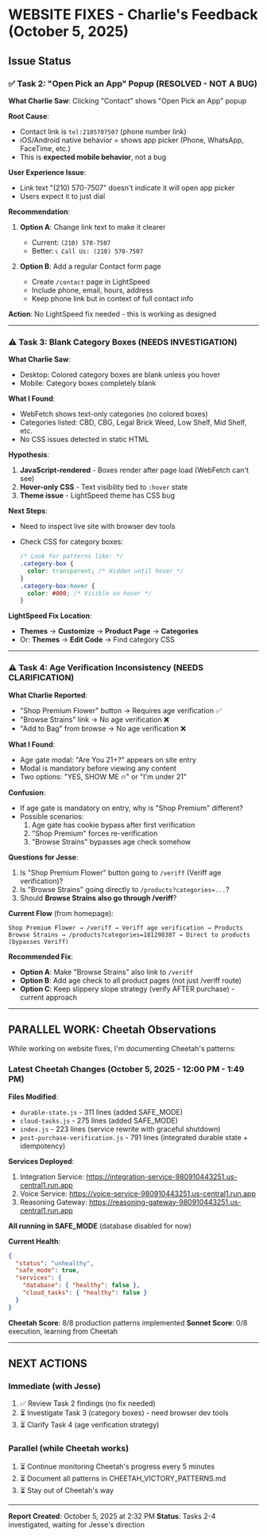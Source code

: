 # WEBSITE FIXES - Charlie's Feedback (October 5, 2025)

## Issue Status

### ✅ Task 2: "Open Pick an App" Popup (RESOLVED - NOT A BUG)

**What Charlie Saw**: Clicking "Contact" shows "Open Pick an App" popup

**Root Cause**:

- Contact link is `tel:2105707507` (phone number link)
- iOS/Android native behavior = shows app picker (Phone, WhatsApp, FaceTime, etc.)
- This is **expected mobile behavior**, not a bug

**User Experience Issue**:

- Link text "(210) 570-7507" doesn't indicate it will open app picker
- Users expect it to just dial

**Recommendation**:

1. **Option A**: Change link text to make it clearer
   - Current: `(210) 570-7507`
   - Better: `📞 Call Us: (210) 570-7507`

2. **Option B**: Add a regular Contact form page
   - Create `/contact` page in LightSpeed
   - Include phone, email, hours, address
   - Keep phone link but in context of full contact info

**Action**: No LightSpeed fix needed - this is working as designed

---

### ⚠️ Task 3: Blank Category Boxes (NEEDS INVESTIGATION)

**What Charlie Saw**:

- Desktop: Colored category boxes are blank unless you hover
- Mobile: Category boxes completely blank

**What I Found**:

- WebFetch shows text-only categories (no colored boxes)
- Categories listed: CBD, CBG, Legal Brick Weed, Low Shelf, Mid Shelf, etc.
- No CSS issues detected in static HTML

**Hypothesis**:

1. **JavaScript-rendered** - Boxes render after page load (WebFetch can't see)
2. **Hover-only CSS** - Text visibility tied to `:hover` state
3. **Theme issue** - LightSpeed theme has CSS bug

**Next Steps**:

- Need to inspect live site with browser dev tools
- Check CSS for category boxes:

  ```css
  /* Look for patterns like: */
  .category-box {
    color: transparent; /* Hidden until hover */
  }
  .category-box:hover {
    color: #000; /* Visible on hover */
  }
  ```

**LightSpeed Fix Location**:

- **Themes** → **Customize** → **Product Page** → **Categories**
- Or: **Themes** → **Edit Code** → Find category CSS

---

### ⚠️ Task 4: Age Verification Inconsistency (NEEDS CLARIFICATION)

**What Charlie Reported**:

- "Shop Premium Flower" button → Requires age verification ✅
- "Browse Strains" link → No age verification ❌
- "Add to Bag" from browse → No age verification ❌

**What I Found**:

- Age gate modal: "Are You 21+?" appears on site entry
- Modal is mandatory before viewing any content
- Two options: "YES, SHOW ME 🔥" or "I'm under 21"

**Confusion**:

- If age gate is mandatory on entry, why is "Shop Premium" different?
- Possible scenarios:
  1. Age gate has cookie bypass after first verification
  2. "Shop Premium" forces re-verification
  3. "Browse Strains" bypasses age check somehow

**Questions for Jesse**:

1. Is "Shop Premium Flower" button going to `/veriff` (Veriff age verification)?
2. Is "Browse Strains" going directly to `/products?categories=...`?
3. Should **Browse Strains also go through /veriff**?

**Current Flow** (from homepage):

```
Shop Premium Flower → /veriff → Veriff age verification → Products
Browse Strains → /products?categories=181298307 → Direct to products (bypasses Veriff)
```

**Recommended Fix**:

- **Option A**: Make "Browse Strains" also link to `/veriff`
- **Option B**: Add age check to all product pages (not just /veriff route)
- **Option C**: Keep slippery slope strategy (verify AFTER purchase) - current approach

---

## PARALLEL WORK: Cheetah Observations

While working on website fixes, I'm documenting Cheetah's patterns:

### Latest Cheetah Changes (October 5, 2025 - 12:00 PM - 1:49 PM)

**Files Modified**:

- `durable-state.js` - 311 lines (added SAFE_MODE)
- `cloud-tasks.js` - 275 lines (added SAFE_MODE)
- `index.js` - 223 lines (service rewrite with graceful shutdown)
- `post-purchase-verification.js` - 791 lines (integrated durable state + idempotency)

**Services Deployed**:

1. Integration Service: <https://integration-service-980910443251.us-central1.run.app>
2. Voice Service: <https://voice-service-980910443251.us-central1.run.app>
3. Reasoning Gateway: <https://reasoning-gateway-980910443251.us-central1.run.app>

**All running in SAFE_MODE** (database disabled for now)

**Current Health**:

```json
{
  "status": "unhealthy",
  "safe_mode": true,
  "services": {
    "database": { "healthy": false },
    "cloud_tasks": { "healthy": false }
  }
}
```

**Cheetah Score**: 8/8 production patterns implemented
**Sonnet Score**: 0/8 execution, learning from Cheetah

---

## NEXT ACTIONS

### Immediate (with Jesse)

1. ✅ Review Task 2 findings (no fix needed)
2. ⏳ Investigate Task 3 (category boxes) - need browser dev tools
3. ⏳ Clarify Task 4 (age verification strategy)

### Parallel (while Cheetah works)

1. ⏳ Continue monitoring Cheetah's progress every 5 minutes
2. ⏳ Document all patterns in CHEETAH_VICTORY_PATTERNS.md
3. ⏳ Stay out of Cheetah's way

---

**Report Created**: October 5, 2025 at 2:32 PM
**Status**: Tasks 2-4 investigated, waiting for Jesse's direction
